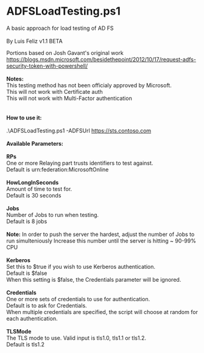 # ADFSLoadTesting.ps1

 A basic approach for load testing of AD FS<br>
 <br>
 By Luis Feliz
 v1.1 BETA

 Portions based on Josh Gavant's original work<br>
 https://blogs.msdn.microsoft.com/besidethepoint/2012/10/17/request-adfs-security-token-with-powershell/
 <br>
<br>
 <b>Notes:</b><br>
        This testing method has not been officialy approved by Microsoft.<br>
        This will not work with Certificate auth<br>
        This will not work with Multi-Factor authentication<br>
 <br>
<br>
 <b>How to use it:</b>
 <br><br>
 .\ADFSLoadTesting.ps1 -ADFSUrl https://sts.contoso.com
 <br><br>
 <b>Available Parameters:</b><br>
 <br>
   <b>RPs</b>
  <br> 
   One or more Relaying part trusts identifiers to test against.
   <br>Default is urn:federation:MicrosoftOnline
  <br> <br>
   <b>HowLongInSeconds</b><br>
   Amount of time to test for.<br>Default is 30 seconds
 <br>  
   <b>Jobs</b>
  <br> 
   Number of Jobs to run when testing.<br>Default is 8 jobs
 <br><br>
   <b>Note:</b> In order to push the server the hardest, adjust the number of Jobs to run simulteniously
   Increase this number until the server is hitting ~ 90-99% CPU
 <br>  
   <b>Kerberos</b>
 <br>
   Set this to $true if you wish to use Kerberos authentication.<br>Default is $false<br>
   When this setting is $false, the Credentials parameter will be ignored.
 <br>  
   <b>Credentials</b>
 <br>
   One or more sets of credentials to use for authentication.<br>Default is to ask for Credentials.<br>
   When multiple credentials are specified, the script will choose at random for each authentication.<br>
 <br>
   <b>TLSMode</b>
 <br>
   The TLS mode to use. Valid input is tls1.0, tls1.1 or tls1.2.<br>Default is tls1.2
 <br>
 
 
 
 
 

 



